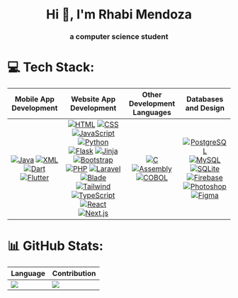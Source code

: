 <h1 align="center">Hi 👋, I'm Rhabi Mendoza</h1>
<h3 align="center">a computer science student</h3>

# 💻 Tech Stack:
| Mobile App Development | Website App Development | Other Development Languages | Databases and Design |
| :--------------------: | :-----------------: | :-------------------------: | :-----------------: |
| [![Java](https://img.shields.io/badge/Java-ED8B00?style=for-the-badge&logo=java&logoColor=white)](https://www.java.com/) [![XML](https://img.shields.io/badge/XML-FF6600?style=for-the-badge&logo=xml&logoColor=white)](https://en.wikipedia.org/wiki/XML) [![Dart](https://img.shields.io/badge/Dart-0175C2?style=for-the-badge&logo=dart&logoColor=white)](https://dart.dev/) [![Flutter](https://img.shields.io/badge/Flutter-02569B?style=for-the-badge&logo=flutter&logoColor=white)](https://flutter.dev/) | [![HTML](https://img.shields.io/badge/HTML5-E34F26?style=for-the-badge&logo=html5&logoColor=white)](https://developer.mozilla.org/en-US/docs/Web/HTML) [![CSS](https://img.shields.io/badge/CSS3-1572B6?style=for-the-badge&logo=css3&logoColor=white)](https://developer.mozilla.org/en-US/docs/Web/CSS) [![JavaScript](https://img.shields.io/badge/JavaScript-F7DF1E?style=for-the-badge&logo=javascript&logoColor=black)](https://developer.mozilla.org/en-US/docs/Web/JavaScript) [![Python](https://img.shields.io/badge/Python-3776AB?style=for-the-badge&logo=python&logoColor=white)](https://www.python.org/) [![Flask](https://img.shields.io/badge/Flask-000000?style=for-the-badge&logo=flask&logoColor=white)](https://flask.palletsprojects.com/) [![Jinja](https://img.shields.io/badge/Jinja-B41717?style=for-the-badge&logo=jinja&logoColor=white)](https://jinja.palletsprojects.com/) [![Bootstrap](https://img.shields.io/badge/Bootstrap-563D7C?style=for-the-badge&logo=bootstrap&logoColor=white)](https://getbootstrap.com/) [![PHP](https://img.shields.io/badge/PHP-777BB4?style=for-the-badge&logo=php&logoColor=white)](https://www.php.net/) [![Laravel](https://img.shields.io/badge/Laravel-FF2D20?style=for-the-badge&logo=laravel&logoColor=white)](https://laravel.com/) [![Blade](https://img.shields.io/badge/Blade-FF2D20?style=for-the-badge&logo=laravel&logoColor=white)](https://laravel.com/docs/9.x/blade) [![Tailwind](https://img.shields.io/badge/TailwindCSS-38B2AC?style=for-the-badge&logo=tailwind-css&logoColor=white)](https://tailwindcss.com/) [![TypeScript](https://img.shields.io/badge/TypeScript-007ACC?style=for-the-badge&logo=typescript&logoColor=white)](https://www.typescriptlang.org/) [![React](https://img.shields.io/badge/React-20232A?style=for-the-badge&logo=react&logoColor=61DAFB)](https://react.dev/) [![Next.js](https://img.shields.io/badge/Next.js-000000?style=for-the-badge&logo=next.js&logoColor=white)](https://nextjs.org/)| [![C](https://img.shields.io/badge/C-00599C?style=for-the-badge&logo=c&logoColor=white)](https://en.wikipedia.org/wiki/C_(programming_language)) [![Assembly](https://img.shields.io/badge/Assembly-525252?style=for-the-badge&logo=assemblyscript&logoColor=white)](https://en.wikipedia.org/wiki/Assembly_language) [![COBOL](https://img.shields.io/badge/COBOL-00599C?style=for-the-badge&logo=cobol&logoColor=white)](https://en.wikipedia.org/wiki/COBOL)  | [![PostgreSQL](https://img.shields.io/badge/PostgreSQL-316192?style=for-the-badge&logo=postgresql&logoColor=white)](https://www.postgresql.org/) [![MySQL](https://img.shields.io/badge/MySQL-4479A1?style=for-the-badge&logo=mysql&logoColor=white)](https://www.mysql.com/) [![SQLite](https://img.shields.io/badge/SQLite-003B57?style=for-the-badge&logo=sqlite&logoColor=white)](https://www.sqlite.org/index.html) [![Firebase](https://img.shields.io/badge/firebase-FFCA28?style=for-the-badge&logo=firebase&logoColor=black)](https://firebase.google.com/) [![Photoshop](https://img.shields.io/badge/Photoshop-31A8FF?style=for-the-badge&logo=adobe-photoshop&logoColor=white)](https://www.adobe.com/products/photoshop.html) [![Figma](https://img.shields.io/badge/figma-000000?style=for-the-badge&logo=figma&logoColor=white)](https://www.figma.com/) |
# 📊 GitHub Stats:
| Language | Contribution |
| ------------- | ------------- |
| ![](https://github-readme-stats.vercel.app/api/top-langs/?username=rhabimendoza&theme=dark&hide_border=false&include_all_commits=false&count_private=false&layout=compact) | ![](https://github-readme-streak-stats.herokuapp.com/?user=rhabimendoza&theme=dark&hide_border=false)<br/> |
